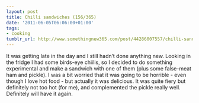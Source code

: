 ```yaml
---
layout: post
title: Chilli sandwiches (156/365)
date: '2011-06-05T06:06:00+01:00'
tags:
- cooking
tumblr_url: http://www.somethingnew365.com/post/44286007557/chilli-sandwiches-156365
---
```

It was getting late in the day and I still hadn’t done anything new. Looking in the fridge I had some birds-eye chiilis, so I decided to do something experimental and make a sandwich with one of them (plus some false-meat ham and pickle).
I was a bit worried that it was going to be horrible - even though I love hot food - but actually it was delicious. It was quite fiery but definitely not too hot (for me), and complemented the pickle really well. Definitely will have it again.
